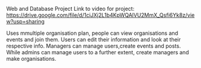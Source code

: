 Web and Database Project
Link to video for project: https://drive.google.com/file/d/1ciJXj2L1b4KpWQAlVU2MmX_Qsfi6Yk8z/view?usp=sharing


Uses mmultiple organisation plan, people can view organisations and events and join them. Users can edit their information and look at their respective info. Managers can manage users,create events and posts. While admins can manage users to a further extent, create managers and make organisations. 
